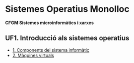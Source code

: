 # Sistemes Operatius Monolloc

**CFGM Sistemes microinformàtics i xarxes**

## UF1. Introducció als sistemes operatius

* [1. Components del sistema informàtic](ComponentsDelSistemaInformatic.md)
* [2. Màquines virtuals](MaquinesVirtuals.md)
